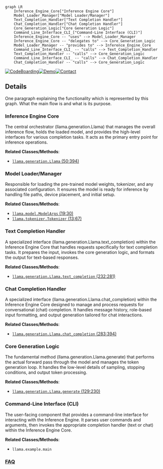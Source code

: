 ```mermaid
graph LR
    Inference_Engine_Core["Inference Engine Core"]
    Model_Loader_Manager["Model Loader/Manager"]
    Text_Completion_Handler["Text Completion Handler"]
    Chat_Completion_Handler["Chat Completion Handler"]
    Core_Generation_Logic["Core Generation Logic"]
    Command_Line_Interface_CLI_["Command-Line Interface (CLI)"]
    Inference_Engine_Core -- "uses" --> Model_Loader_Manager
    Inference_Engine_Core -- "delegates to" --> Core_Generation_Logic
    Model_Loader_Manager -- "provides to" --> Inference_Engine_Core
    Command_Line_Interface_CLI_ -- "calls" --> Text_Completion_Handler
    Text_Completion_Handler -- "calls" --> Core_Generation_Logic
    Command_Line_Interface_CLI_ -- "calls" --> Chat_Completion_Handler
    Chat_Completion_Handler -- "calls" --> Core_Generation_Logic
```

[![CodeBoarding](https://img.shields.io/badge/Generated%20by-CodeBoarding-9cf?style=flat-square)](https://github.com/CodeBoarding/CodeBoarding)[![Demo](https://img.shields.io/badge/Try%20our-Demo-blue?style=flat-square)](https://www.codeboarding.org/demo)[![Contact](https://img.shields.io/badge/Contact%20us%20-%20contact@codeboarding.org-lightgrey?style=flat-square)](mailto:contact@codeboarding.org)

## Details

One paragraph explaining the functionality which is represented by this graph. What the main flow is and what is its purpose.

### Inference Engine Core
The central orchestrator (llama.generation.Llama) that manages the overall inference flow, holds the loaded model, and provides the high-level interfaces for various completion tasks. It acts as the primary entry point for inference operations.


**Related Classes/Methods**:

- <a href="https://github.com/meta-llama/llama/blob/main/llama/generation.py#L50-L394" target="_blank" rel="noopener noreferrer">`llama.generation.Llama` (50:394)</a>


### Model Loader/Manager
Responsible for loading the pre-trained model weights, tokenizer, and any associated configuration. It ensures the model is ready for inference by handling file paths, device placement, and initial setup.


**Related Classes/Methods**:

- <a href="https://github.com/meta-llama/llama/blob/main/llama/model.py#L19-L30" target="_blank" rel="noopener noreferrer">`llama.model.ModelArgs` (19:30)</a>
- <a href="https://github.com/meta-llama/llama/blob/main/llama/tokenizer.py#L13-L67" target="_blank" rel="noopener noreferrer">`llama.tokenizer.Tokenizer` (13:67)</a>


### Text Completion Handler
A specialized interface (llama.generation.Llama.text_completion) within the Inference Engine Core that handles requests specifically for text completion tasks. It prepares the input, invokes the core generation logic, and formats the output for text-based responses.


**Related Classes/Methods**:

- <a href="https://github.com/meta-llama/llama/blob/main/llama/generation.py#L232-L281" target="_blank" rel="noopener noreferrer">`llama.generation.Llama.text_completion` (232:281)</a>


### Chat Completion Handler
A specialized interface (llama.generation.Llama.chat_completion) within the Inference Engine Core designed to manage and process requests for conversational (chat) completion. It handles message history, role-based input formatting, and output generation tailored for chat interactions.


**Related Classes/Methods**:

- <a href="https://github.com/meta-llama/llama/blob/main/llama/generation.py#L283-L394" target="_blank" rel="noopener noreferrer">`llama.generation.Llama.chat_completion` (283:394)</a>


### Core Generation Logic
The fundamental method (llama.generation.Llama.generate) that performs the actual forward pass through the model and manages the token generation loop. It handles the low-level details of sampling, stopping conditions, and output token processing.


**Related Classes/Methods**:

- <a href="https://github.com/meta-llama/llama/blob/main/llama/generation.py#L129-L230" target="_blank" rel="noopener noreferrer">`llama.generation.Llama.generate` (129:230)</a>


### Command-Line Interface (CLI)
The user-facing component that provides a command-line interface for interacting with the Inference Engine. It parses user commands and arguments, then invokes the appropriate completion handler (text or chat) within the Inference Engine Core.


**Related Classes/Methods**:

- `llama.example.main`




### [FAQ](https://github.com/CodeBoarding/GeneratedOnBoardings/tree/main?tab=readme-ov-file#faq)
